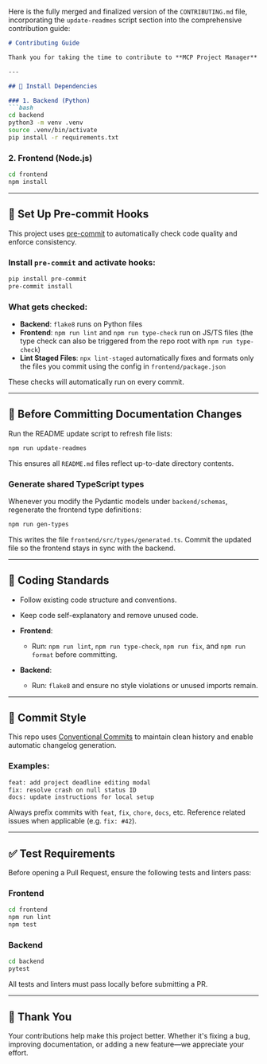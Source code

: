 Here is the fully merged and finalized version of the `CONTRIBUTING.md` file, incorporating the `update-readmes` script section into the comprehensive contribution guide:

```markdown
# Contributing Guide

Thank you for taking the time to contribute to **MCP Project Manager**! This project follows several conventions to ensure a clean, reliable, and collaborative development process.

---

## 🔧 Install Dependencies

### 1. Backend (Python)
```bash
cd backend
python3 -m venv .venv
source .venv/bin/activate
pip install -r requirements.txt
```

### 2. Frontend (Node.js)

```bash
cd frontend
npm install
```

---

## 🧹 Set Up Pre-commit Hooks

This project uses [pre-commit](https://pre-commit.com/) to automatically check code quality and enforce consistency.

### Install `pre-commit` and activate hooks:

```bash
pip install pre-commit
pre-commit install
```

### What gets checked:

* **Backend**: `flake8` runs on Python files
* **Frontend**: `npm run lint` and `npm run type-check` run on JS/TS files (the type check can also be triggered from the repo root with `npm run type-check`)
* **Lint Staged Files**: `npx lint-staged` automatically fixes and formats only the files you commit using the config in `frontend/package.json`

These checks will automatically run on every commit.

---

## 📝 Before Committing Documentation Changes

Run the README update script to refresh file lists:

```bash
npm run update-readmes
```

This ensures all `README.md` files reflect up-to-date directory contents.

### Generate shared TypeScript types

Whenever you modify the Pydantic models under `backend/schemas`, regenerate the
frontend type definitions:

```bash
npm run gen-types
```

This writes the file `frontend/src/types/generated.ts`. Commit the updated file
so the frontend stays in sync with the backend.

---

## 📐 Coding Standards

* Follow existing code structure and conventions.
* Keep code self-explanatory and remove unused code.
* **Frontend**:

  * Run: `npm run lint`, `npm run type-check`, `npm run fix`, and `npm run format` before committing.
* **Backend**:

  * Run: `flake8` and ensure no style violations or unused imports remain.

---

## 🧾 Commit Style

This repo uses [Conventional Commits](https://www.conventionalcommits.org/) to maintain clean history and enable automatic changelog generation.

### Examples:

```bash
feat: add project deadline editing modal
fix: resolve crash on null status ID
docs: update instructions for local setup
```

Always prefix commits with `feat`, `fix`, `chore`, `docs`, etc.
Reference related issues when applicable (e.g. `fix: #42`).

---

## ✅ Test Requirements

Before opening a Pull Request, ensure the following tests and linters pass:

### Frontend

```bash
cd frontend
npm run lint
npm test
```

### Backend

```bash
cd backend
pytest
```

All tests and linters must pass locally before submitting a PR.

---

## 🤝 Thank You

Your contributions help make this project better.
Whether it's fixing a bug, improving documentation, or adding a new feature—we appreciate your effort.

```
```
